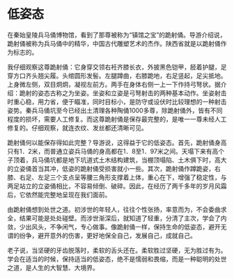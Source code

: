 # 低姿态

在秦始皇陵兵马俑博物馆，看到了那尊被称为“镇馆之宝”的跪射俑。导游介绍说，跪射俑被称为兵马俑中的精华，中国古代雕塑艺术的杰作。陕西省就是以跪射俑作为标志的。 

我仔细观察这尊跪射俑：它身穿交领右衽齐膝长衣，外披黑色铠甲，胫着护腿，足穿方口齐头翘尖履。头绾圆形发髻。左腿蹲曲，右膝跪地，右足竖起，足尖抵地。上身微左侧，双目炯炯，凝视左前方。两手在身体右侧一上一下作持弓弩状。据介绍：跪射的姿态古称之为坐姿。坐姿和立姿是弓弩射击的两种基本动作。坐姿射击时重心稳，用力省，便于瞄准，同时目标小，是防守或设伏时比较理想的一种射击姿势。秦兵马俑坑至今已经出土清理各种陶俑1000多尊，除跪射俑外，皆有不同程度的损坏，需要人工修复。而这尊跪射俑是保存最完整的，是唯一一尊未经人工修复的。仔细观察，就连衣纹、发丝都还清晰可见。 

跪射俑何以能保存得如此完整？导游说，这得益于它的低姿态。首先，跪射俑身高只有1．2米，而普通立姿兵马俑的身高都在1．8至1．97米之间。天塌下来有高个子顶着，兵马俑坑都是地下坑道式土木结构建筑，当棚顶塌陷、土木俱下时，高大的立姿俑首当其冲，低姿的跪射俑受损害就小一些。其次，跪射俑作蹲跪姿，右膝、右足、左足三个支点呈等腰三角形支撑着上体，重心在下，增强了稳定性，与两足站立的立姿俑相比，不容易倾倒、破碎。因此，在经历了两千多年的岁月风霜后，它依然能完整地呈现在我们面前。 

由跪射俑想到处世之道。初涉世的年轻人，往往个性张扬，率意而为，不会委曲求全，结果可能是处处碰壁。而涉世渐深后，就知道了轻重，分清了主次，学会了内敛，少出风头，不争闲气，专心做事。像跪射俑一样，保持生命的低姿态，避开无谓的纷争，避开意外的伤害，更好地保全自己，发展自己，成就自己。 

老子说，当坚硬的牙齿脱落时，柔软的舌头还在。柔软胜过坚硬，无为胜过有为。学会在适当的时候，保持适当的低姿态，绝不是懦弱和畏缩，而是一种聪明的处世之道，是人生的大智慧、大境界。
 